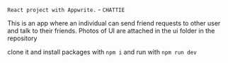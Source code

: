 `React project with Appwrite.` - `CHATTIE`

This is an app where an individual can send friend requests to other user and talk to their friends.
Photos of UI are attached in the ui folder in the repository

clone it and install packages with `npm i` and run with `npm run dev`
